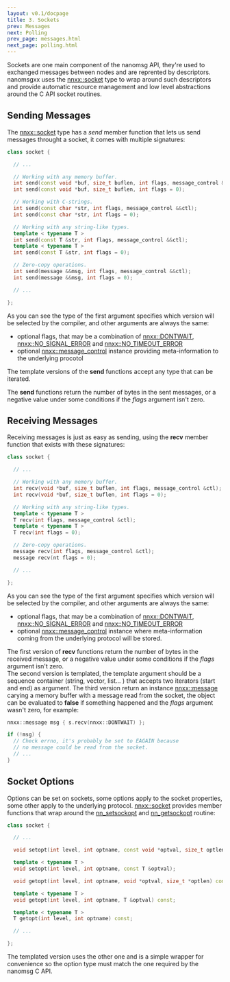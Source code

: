 ```yaml
---
layout: v0.1/docpage
title: 3. Sockets
prev: Messages
next: Polling
prev_page: messages.html
next_page: polling.html
---
```


Sockets are one main component of the nanomsg API, they're used to exchanged
messages between nodes and are reprented by descriptors.  
nanomsgxx uses the [nnxx::socket](api/nnxx/socket.html) type to wrap around such descriptors and
provide automatic resource management and low level abstractions around the
C API socket routines.

Sending Messages
----------------

The [nnxx::socket](api/nnxx/socket.html) type has a *send* member function that lets us send messages
throught a socket, it comes with multiple signatures:

```c++
class socket {

  // ...

  // Working with any memory buffer.
  int send(const void *buf, size_t buflen, int flags, message_control &&ctl);
  int send(const void *buf, size_t buflen, int flags = 0);

  // Working with C-strings.
  int send(const char *str, int flags, message_control &&ctl);
  int send(const char *str, int flags = 0);

  // Working with any string-like types.
  template < typename T >
  int send(const T &str, int flags, message_control &&ctl);
  template < typename T >
  int send(const T &str, int flags = 0);

  // Zero-copy operations.
  int send(message &&msg, int flags, message_control &&ctl);
  int send(message &&msg, int flags = 0);

  // ...

};
```

As you can see the type of the first argument specifies which version will be
selected by the compiler, and other arguments are always the same:

- optional flags, that may be a combination of [nnxx::DONTWAIT](api/nnxx/namespace.html#DONTWAIT),
[nnxx::NO&#95;SIGNAL&#95;ERROR](api/nnxx/namespace.html#NO_SIGNAL_ERROR) and [nnxx::NO&#95;TIMEOUT&#95;ERROR](api/nnxx/namespace.html#NO_TIMEOUT_ERROR)
- optional [nnxx::message_control](api/nnxx/message_control.html) instance providing meta-information to the
underlying procotol

The template versions of the **send** functions accept any type that can be
iterated.

The **send** functions return the number of bytes in the sent messages, or
a negative value under some conditions if the *flags* argument isn't zero.

Receiving Messages
------------------

Receiving messages is just as easy as sending, using the **recv** member function
that exists with these signatures:

```c++
class socket {

  // ...

  // Working with any memory buffer.
  int recv(void *buf, size_t buflen, int flags, message_control &ctl);
  int recv(void *buf, size_t buflen, int flags = 0);

  // Working with any string-like types.
  template < typename T >
  T recv(int flags, message_control &ctl);
  template < typename T >
  T recv(int flags = 0);

  // Zero-copy operations.
  message recv(int flags, message_control &ctl);
  message recv(nt flags = 0);

  // ...

};
```

As you can see the type of the first argument specifies which version will be
selected by the compiler, and other arguments are always the same:

- optional flags, that may be a combination of [nnxx::DONTWAIT](api/nnxx/namespace.html#DONTWAIT),
[nnxx::NO&#95;SIGNAL&#95;ERROR](api/nnxx/namespace.html#NO_SIGNAL_ERROR) and [nnxx::NO&#95;TIMEOUT&#95;ERROR](api/nnxx/namespace.html#NO_TIMEOUT_ERROR)
- optional [nnxx::message_control](api/nnxx/message_control.html) instance where meta-information coming from
the underlying protocol will be stored.

The first version of **recv** functions return the number of bytes in the
received message, or a negative value under some conditions if the *flags*
argument isn't zero.  
The second version is templated, the template argument should be a sequence
container (string, vector, list... ) that accepts two iterators (start and end)
as argument.
The third version return an instance [nnxx::message](api/nnxx/message.html) carying a memory buffer
with a message read from the socket, the object can be evaluated to **false** if
something happened and the *flags* argument wasn't zero, for example:

```c++
nnxx::message msg { s.recv(nnxx::DONTWAIT) };

if (!msg) {
  // Check errno, it's probably be set to EAGAIN because
  // no message could be read from the socket.
  // ...
}

```

Socket Options
--------------

Options can be set on sockets, some options apply to the socket properties,
some other apply to the underlying protocol. [nnxx::socket](api/nnxx/socket.html) provides member
functions that wrap around the [nn_setsockopt](http://nanomsg.org/v0.3/nn_setsockopt.3.html)
and [nn_getsockopt](http://nanomsg.org/v0.3/nn_getsockopt.3.html) routine:

```c++
class socket {

  // ...

  void setopt(int level, int optname, const void *optval, size_t optlen);

  template < typename T >
  void setopt(int level, int optname, const T &optval);

  void getopt(int level, int optname, void *optval, size_t *optlen) const;

  template < typename T >
  void getopt(int level, int optname, T &optval) const;

  template < typename T >
  T getopt(int level, int optname) const;

  // ...

};
```

The templated version uses the other one and is a simple wrapper for convenience
so the option type must match the one required by the nanomsg C API.
